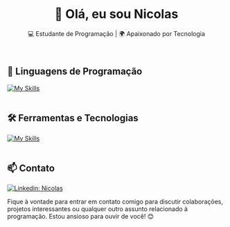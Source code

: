 <h1 align="center">👋 Olá, eu sou Nicolas</h1>

<p align="center">
  💻 Estudante de Programação | 🌍 Apaixonado por Tecnologia
</p><br>


## 🚀 Linguagens de Programação
[![My Skills](https://skillicons.dev/icons?i=javascript,php,html)](https://skillicons.dev)<br><br>

## 🛠️ Ferramentas e Tecnologias
[![My Skills](https://skillicons.dev/icons?i=vscode,css,mysql,bootstrap,git,github,react,figma)](https://skillicons.dev)<br><br>

## 📫 Contato

[![Linkedin: Nicolas](https://img.shields.io/badge/-Nicolas-Novacovski-blue?style=flat-square&logo=Linkedin&logoColor=white&link=https://www.linkedin.com/in/nicolas-novacovski-13095022a/)](https://www.linkedin.com/in/nicolas-novacovski-13095022a/)

Fique à vontade para entrar em contato comigo para discutir colaborações, projetos interessantes ou qualquer outro assunto relacionado à programação. Estou ansioso para ouvir de você! 😊 <br><br>
